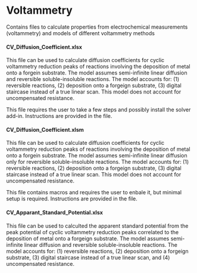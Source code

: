 # Voltammetry
Contains files to calculate properties from electrochemical measurements (voltammetry) and models of different voltammetry methods

#### CV_Diffusion_Coefficient.xlsx
This file can be used to calculate diffusion coefficients for cyclic voltammetry reduction peaks of reactions involving the deposition of metal onto a forgein substrate.  The model assumes semi-infinite linear diffusion and reversible soluble-insoluble reactions. The model accounts for: (1) reversible reactions, (2) deposition onto a forgeign substrate, (3) digital staircase instead of a true linear scan. This model does not account for uncompensated resistance.

This file requires the user to take a few steps and possibly install the solver add-in. Instructions are provided in the file.

#### CV_Diffusion_Coefficient.xlsm
This file can be used to calculate diffusion coefficients for cyclic voltammetry reduction peaks of reactions involving the deposition of metal onto a forgein substrate.  The model assumes semi-infinite linear diffusion only for reversible soluble-insoluble reactions. The model accounts for: (1) reversible reactions, (2) deposition onto a forgeign substrate, (3) digital staircase instead of a true linear scan. This model does not account for uncompensated resistance.

This file contains macros and requires the user to enbale it, but minimal setup is required. Instructions are provided in the file.

#### CV_Apparant_Standard_Potential.xlsx
This file can be used to calculted the apparent standard potential from the peak potential of cyclic voltammetry reduction peaks correlated to the deposition of metal onto a forgeign substrate. The model assumes semi-infinite linear diffusion and reversible soluble-insoluble reactions. The model accounts for: (1) reversible reactions, (2) deposition onto a forgeign substrate, (3) digital staircase instead of a true linear scan, and (4) uncompensated resistance.

